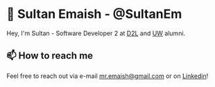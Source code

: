 # 👋 Sultan Emaish - @SultanEm

Hey, I'm Sultan - Software Developer 2 at [D2L](https://www.d2l.com/) and [UW](https://uwaterloo.ca/) alumni. 

## 📫 How to reach me
Feel free to reach out via e-mail [mr.emaish@gmail.com](mr.emaish@gmail.com) or on [Linkedin](https://www.linkedin.com/in/sultanemaish/)!
